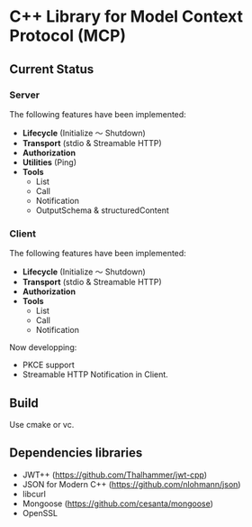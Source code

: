 # C++ Library for  Model Context Protocol (MCP)

## Current Status

### Server

The following features have been implemented:

- **Lifecycle** (Initialize ～ Shutdown)  
- **Transport** (stdio & Streamable HTTP)  
- **Authorization**
- **Utilities** (Ping)  
- **Tools**
  - List
  - Call
  - Notification  
  - OutputSchema & structuredContent  
  
### Client

The following features have been implemented:

- **Lifecycle** (Initialize ～ Shutdown)
- **Transport** (stdio & Streamable HTTP)  
- **Authorization**
- **Tools**
  - List
  - Call
  - Notification  

Now developping:

- PKCE support
- Streamable HTTP Notification in Client.

## Build

Use cmake or vc.

## Dependencies libraries

- JWT++ (https://github.com/Thalhammer/jwt-cpp)
- JSON for Modern C++ (https://github.com/nlohmann/json)
- libcurl
- Mongoose (https://github.com/cesanta/mongoose)
- OpenSSL
